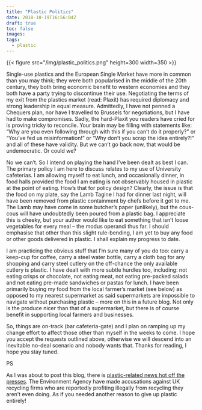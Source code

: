 ```yaml
---
title: "Plastic Politics"
date: 2018-10-19T16:56:04Z
draft: true
toc: false
images:
tags:
  - plastic
---
```

{{< figure src="/img/plastic_politics.png" height=300 width=350 >}}

Single-use plastics and the European Single Market have more in common than you may think; they were both popularised in the middle of the 20th century, they both bring economic benefit to western economies and they both have a party trying to discontinue their use. Negotiating the terms of my exit from the plastics market (read: Plaxit) has required diplomacy and strong leadership in equal measure. Admittedly, I have not penned a Chequers plan, nor have I travelled to Brussels for negotiations, but I have had to make compromises. Sadly, the hard-Plaxit you readers have cried for is proving tricky to reconcile. Your brain may be filling with statements like: “Why are you even following through with this if you can’t do it properly?” or “You’ve fed us misinformation!” or “Why don’t you scrap the idea entirely?!” and all of these have validity. But we can’t go back now, that would be undemocratic. Or could we?

No we can’t. So I intend on playing the hand I’ve been dealt as best I can. The primary policy I am here to discuss relates to my use of University cafeterias. I am allowing myself to eat lunch, and occasionally dinner, in food halls provided the food I am eating is not observably housed in plastic at the point of eating. How’s that for policy design? Clearly, the issue is that the food on my plate, say the Lamb Tagine I had for dinner last night, will have been removed from plastic containment by chefs before it got to me. The Lamb may have come in some butcher’s paper (unlikely), but the cous-cous will have undoubtedly been poured from a plastic bag. I appreciate this is cheeky, but your author would like to eat something that isn’t loose vegetables for every meal – the modus operandi thus far. I should emphasise that other than this slight rule-bending, I am yet to buy any food or other goods delivered in plastic. I shall explain my progress to date.

I am practicing the obvious stuff that I’m sure many of you do too: carry a keep-cup for coffee, carry a steel water bottle, carry a cloth bag for any shopping and carry steel cutlery on the off-chance the only available cutlery is plastic. I have dealt with more subtle hurdles too, including: not eating crisps or chocolate, not eating meat, not eating pre-packed salads and not eating pre-made sandwiches or pastas for lunch. I have been primarily buying my food from the local farmer’s market (see below) as opposed to my nearest supermarket as said supermarkets are impossible to navigate without purchasing plastic – more on this in a future blog. Not only is the produce nicer than that of a supermarket, but there is of course benefit in supporting local farmers and businesses.

So, things are on-track (bar cafeteria-gate) and I plan on ramping up my change effort to affect those other than myself in the weeks to come. I hope you accept the requests outlined above, otherwise we will descend into an inevitable no-deal scenario and nobody wants that. Thanks for reading, I hope you stay tuned.

PS

As I was about to post this blog, there is [plastic-related news hot off the presses](https://www.bbc.co.uk/news/business-45911794). The Environment Agency have made accusations against UK recycling firms who are reportedly profiting illegally from recycling they aren’t even doing. As if you needed another reason to give up plastic entirely!
